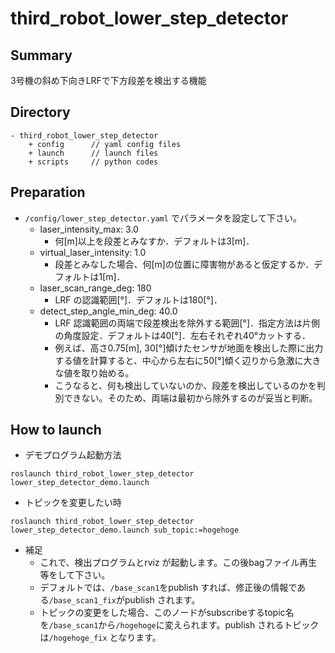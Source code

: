 # third_robot_lower_step_detector
## Summary
3号機の斜め下向きLRFで下方段差を検出する機能

## Directory
```
- third_robot_lower_step_detector
    + config      // yaml config files
    + launch      // launch files
    + scripts     // python codes
```
## Preparation
- `/config/lower_step_detector.yaml` でパラメータを設定して下さい。
  - laser_intensity_max: 3.0
    - 何[m]以上を段差とみなすか．デフォルトは3[m]．
  - virtual_laser_intensity: 1.0
    - 段差とみなした場合、何[m]の位置に障害物があると仮定するか．デフォルトは1[m]．
  - laser_scan_range_deg: 180
    - LRF の認識範囲[°]．デフォルトは180[°]．
  - detect_step_angle_min_deg: 40.0
    - LRF 認識範囲の両端で段差検出を除外する範囲[°]．指定方法は片側の角度設定．デフォルトは40[°]．左右それぞれ40°カットする．
    - 例えば、高さ0.75[m], 30[°]傾けたセンサが地面を検出した際に出力する値を計算すると、中心から左右に50[°]傾く辺りから急激に大きな値を取り始める。
    - こうなると、何も検出していないのか、段差を検出しているのかを判別できない。そのため、両端は最初から除外するのが妥当と判断。

## How to launch
- デモプログラム起動方法
```
roslaunch third_robot_lower_step_detector lower_step_detector_demo.launch
```
- トピックを変更したい時
```
roslaunch third_robot_lower_step_detector lower_step_detector_demo.launch sub_topic:=hogehoge
``` 
- 補足
  - これで、検出プログラムとrviz が起動します。この後bagファイル再生等をして下さい。
  - デフォルトでは、`/base_scan1`をpublish すれば、修正後の情報である`/base_scan1_fix`がpublish されます。
  - トピックの変更をした場合、このノードがsubscribeするtopic名を`/base_scan1`から`/hogehoge`に変えられます。publish されるトピックは`/hogehoge_fix` となります。
